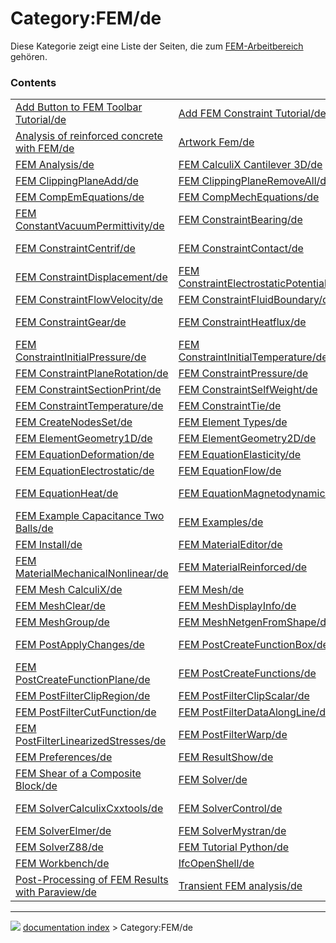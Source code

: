 # Category:FEM/de
Diese Kategorie zeigt eine Liste der Seiten, die zum [FEM-Arbeitbereich](FEM_Workbench/de.md) gehören.

### Contents

|     |     |     |
| --- | --- | --- |
| [Add Button to FEM Toolbar Tutorial/de](Add_Button_to_FEM_Toolbar_Tutorial/de.md) | [Add FEM Constraint Tutorial/de](Add_FEM_Constraint_Tutorial/de.md) | [Add FEM Equation Tutorial/de](Add_FEM_Equation_Tutorial/de.md) |
| [Analysis of reinforced concrete with FEM/de](Analysis_of_reinforced_concrete_with_FEM/de.md) | [Artwork Fem/de](Artwork_Fem/de.md) | [Extend FEM Module/de](Extend_FEM_Module/de.md) |
| [FEM Analysis/de](FEM_Analysis/de.md) | [FEM CalculiX Cantilever 3D/de](FEM_CalculiX_Cantilever_3D/de.md) | [FEM CalculiX/de](FEM_CalculiX/de.md) |
| [FEM ClippingPlaneAdd/de](FEM_ClippingPlaneAdd/de.md) | [FEM ClippingPlaneRemoveAll/de](FEM_ClippingPlaneRemoveAll/de.md) | [FEM CompEmConstraints/de](FEM_CompEmConstraints/de.md) |
| [FEM CompEmEquations/de](FEM_CompEmEquations/de.md) | [FEM CompMechEquations/de](FEM_CompMechEquations/de.md) | [FEM Concrete/de](FEM_Concrete/de.md) |
| [FEM ConstantVacuumPermittivity/de](FEM_ConstantVacuumPermittivity/de.md) | [FEM ConstraintBearing/de](FEM_ConstraintBearing/de.md) | [FEM ConstraintBodyHeatSource/de](FEM_ConstraintBodyHeatSource/de.md) |
| [FEM ConstraintCentrif/de](FEM_ConstraintCentrif/de.md) | [FEM ConstraintContact/de](FEM_ConstraintContact/de.md) | [FEM ConstraintCurrentDensity/de](FEM_ConstraintCurrentDensity/de.md) |
| [FEM ConstraintDisplacement/de](FEM_ConstraintDisplacement/de.md) | [FEM ConstraintElectrostaticPotential/de](FEM_ConstraintElectrostaticPotential/de.md) | [FEM ConstraintFixed/de](FEM_ConstraintFixed/de.md) |
| [FEM ConstraintFlowVelocity/de](FEM_ConstraintFlowVelocity/de.md) | [FEM ConstraintFluidBoundary/de](FEM_ConstraintFluidBoundary/de.md) | [FEM ConstraintForce/de](FEM_ConstraintForce/de.md) |
| [FEM ConstraintGear/de](FEM_ConstraintGear/de.md) | [FEM ConstraintHeatflux/de](FEM_ConstraintHeatflux/de.md) | [FEM ConstraintInitialFlowVelocity/de](FEM_ConstraintInitialFlowVelocity/de.md) |
| [FEM ConstraintInitialPressure/de](FEM_ConstraintInitialPressure/de.md) | [FEM ConstraintInitialTemperature/de](FEM_ConstraintInitialTemperature/de.md) | [FEM ConstraintMagnetization/de](FEM_ConstraintMagnetization/de.md) |
| [FEM ConstraintPlaneRotation/de](FEM_ConstraintPlaneRotation/de.md) | [FEM ConstraintPressure/de](FEM_ConstraintPressure/de.md) | [FEM ConstraintPulley/de](FEM_ConstraintPulley/de.md) |
| [FEM ConstraintSectionPrint/de](FEM_ConstraintSectionPrint/de.md) | [FEM ConstraintSelfWeight/de](FEM_ConstraintSelfWeight/de.md) | [FEM ConstraintSpring/de](FEM_ConstraintSpring/de.md) |
| [FEM ConstraintTemperature/de](FEM_ConstraintTemperature/de.md) | [FEM ConstraintTie/de](FEM_ConstraintTie/de.md) | [FEM ConstraintTransform/de](FEM_ConstraintTransform/de.md) |
| [FEM CreateNodesSet/de](FEM_CreateNodesSet/de.md) | [FEM Element Types/de](FEM_Element_Types/de.md) | [FEM ElementFluid1D/de](FEM_ElementFluid1D/de.md) |
| [FEM ElementGeometry1D/de](FEM_ElementGeometry1D/de.md) | [FEM ElementGeometry2D/de](FEM_ElementGeometry2D/de.md) | [FEM ElementRotation1D/de](FEM_ElementRotation1D/de.md) |
| [FEM EquationDeformation/de](FEM_EquationDeformation/de.md) | [FEM EquationElasticity/de](FEM_EquationElasticity/de.md) | [FEM EquationElectricforce/de](FEM_EquationElectricforce/de.md) |
| [FEM EquationElectrostatic/de](FEM_EquationElectrostatic/de.md) | [FEM EquationFlow/de](FEM_EquationFlow/de.md) | [FEM EquationFlux/de](FEM_EquationFlux/de.md) |
| [FEM EquationHeat/de](FEM_EquationHeat/de.md) | [FEM EquationMagnetodynamic/de](FEM_EquationMagnetodynamic/de.md) | [FEM EquationMagnetodynamic2D/de](FEM_EquationMagnetodynamic2D/de.md) |
| [FEM Example Capacitance Two Balls/de](FEM_Example_Capacitance_Two_Balls/de.md) | [FEM Examples/de](FEM_Examples/de.md) | [FEM FemMesh2Mesh/de](FEM_FemMesh2Mesh/de.md) |
| [FEM Install/de](FEM_Install/de.md) | [FEM MaterialEditor/de](FEM_MaterialEditor/de.md) | [FEM MaterialFluid/de](FEM_MaterialFluid/de.md) |
| [FEM MaterialMechanicalNonlinear/de](FEM_MaterialMechanicalNonlinear/de.md) | [FEM MaterialReinforced/de](FEM_MaterialReinforced/de.md) | [FEM MaterialSolid/de](FEM_MaterialSolid/de.md) |
| [FEM Mesh CalculiX/de](FEM_Mesh_CalculiX/de.md) | [FEM Mesh/de](FEM_Mesh/de.md) | [FEM MeshBoundaryLayer/de](FEM_MeshBoundaryLayer/de.md) |
| [FEM MeshClear/de](FEM_MeshClear/de.md) | [FEM MeshDisplayInfo/de](FEM_MeshDisplayInfo/de.md) | [FEM MeshGmshFromShape/de](FEM_MeshGmshFromShape/de.md) |
| [FEM MeshGroup/de](FEM_MeshGroup/de.md) | [FEM MeshNetgenFromShape/de](FEM_MeshNetgenFromShape/de.md) | [FEM MeshRegion/de](FEM_MeshRegion/de.md) |
| [FEM PostApplyChanges/de](FEM_PostApplyChanges/de.md) | [FEM PostCreateFunctionBox/de](FEM_PostCreateFunctionBox/de.md) | [FEM PostCreateFunctionCylinder/de](FEM_PostCreateFunctionCylinder/de.md) |
| [FEM PostCreateFunctionPlane/de](FEM_PostCreateFunctionPlane/de.md) | [FEM PostCreateFunctions/de](FEM_PostCreateFunctions/de.md) | [FEM PostCreateFunctionSphere/de](FEM_PostCreateFunctionSphere/de.md) |
| [FEM PostFilterClipRegion/de](FEM_PostFilterClipRegion/de.md) | [FEM PostFilterClipScalar/de](FEM_PostFilterClipScalar/de.md) | [FEM PostFilterContours/de](FEM_PostFilterContours/de.md) |
| [FEM PostFilterCutFunction/de](FEM_PostFilterCutFunction/de.md) | [FEM PostFilterDataAlongLine/de](FEM_PostFilterDataAlongLine/de.md) | [FEM PostFilterDataAtPoint/de](FEM_PostFilterDataAtPoint/de.md) |
| [FEM PostFilterLinearizedStresses/de](FEM_PostFilterLinearizedStresses/de.md) | [FEM PostFilterWarp/de](FEM_PostFilterWarp/de.md) | [FEM PostPipelineFromResult/de](FEM_PostPipelineFromResult/de.md) |
| [FEM Preferences/de](FEM_Preferences/de.md) | [FEM ResultShow/de](FEM_ResultShow/de.md) | [FEM ResultsPurge/de](FEM_ResultsPurge/de.md) |
| [FEM Shear of a Composite Block/de](FEM_Shear_of_a_Composite_Block/de.md) | [FEM Solver/de](FEM_Solver/de.md) | [FEM SolverCalculiX/de](FEM_SolverCalculiX/de.md) |
| [FEM SolverCalculixCxxtools/de](FEM_SolverCalculixCxxtools/de.md) | [FEM SolverControl/de](FEM_SolverControl/de.md) | [FEM SolverElmer SolverSettings/de](FEM_SolverElmer_SolverSettings/de.md) |
| [FEM SolverElmer/de](FEM_SolverElmer/de.md) | [FEM SolverMystran/de](FEM_SolverMystran/de.md) | [FEM SolverRun/de](FEM_SolverRun/de.md) |
| [FEM SolverZ88/de](FEM_SolverZ88/de.md) | [FEM Tutorial Python/de](FEM_Tutorial_Python/de.md) | [FEM tutorial/de](FEM_tutorial/de.md) |
| [FEM Workbench/de](FEM_Workbench/de.md) | [IfcOpenShell/de](IfcOpenShell/de.md) | [Mesh/de](Mesh/de.md) |
| [Post-Processing of FEM Results with Paraview/de](Post-Processing_of_FEM_Results_with_Paraview/de.md) | [Transient FEM analysis/de](Transient_FEM_analysis/de.md) |



---
![](images/Button_right.svg) [documentation index](../README.md) > Category:FEM/de
